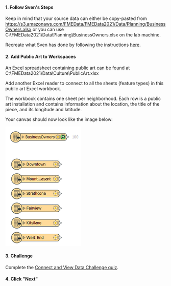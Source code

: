 <head><base target="_blank"> </head>

#### 1. Follow Sven's Steps
Keep in mind that your source data can either be copy-pasted from https://s3.amazonaws.com/FMEData/FMEData2021/Data/Planning/BusinessOwners.xlsx or you can use C:\FMEData2021\Data\Planning\BusinessOwners.xlsx on the lab machine.

Recreate what Sven has done by following the instructions [here](https://safe.my.trailhead.com/en/content/safe/modules/connect-to-data/connect-and-view-data).

#### 2. Add Public Art to Workspaces
An Excel spreadsheet containing public art can be found at C:\FMEData2021\Data\Culture\PublicArt.xlsx

Add another Excel reader to connect to all the sheets (feature types) in this public art Excel workbook.

The workbook contains one sheet per neighborhood. Each row is a public art installation and contains information about the location, the title of the piece, and its longitude and latitude.  

Your canvas should now look like the image below:

![](./canvas.png)

#### 3. Challenge
Complete the [Connect and View Data Challenge quiz](https://safe.my.trailhead.com/content/safe/modules/connect-to-data/connect-and-view-data#challenge).

#### 4. Click "Next"
